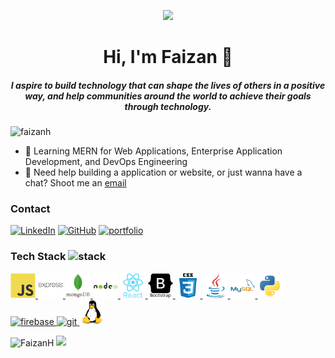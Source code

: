<p align="center">
	<img src="https://github.com/FaizanH/FaizanH/assets/18716739/0f5ad3b0-01be-48c8-9967-26f3f85655cd height="396" width="1584">
</p>

<h1 align="center">Hi, I'm Faizan 👋</h1>
<h5 align="center"> I aspire to build technology that can shape the lives of others in a positive way, and help communities around the world to achieve their goals through technology. </h5>


<p align="left"> <img src="https://komarev.com/ghpvc/?username=faizanh&label=Profile%20views&color=0e75b6&style=flat" alt="faizanh" /> </p>


- 🌱 Learning MERN for Web Applications, Enterprise Application Development, and DevOps Engineering
- 💼 Need help building a application or website, or just wanna have a chat? Shoot me an [email](mailto:faizanh53@gmail.com) 

<h3 align="left">Contact</h3>
<p align="left">
	<a href="https://linkedin.com/in/sfaizanh" target="blank"><img src="https://github.com/FaizanH/FaizanH/assets/18716739/96ebcb7b-2eb5-4f3f-ae25-f0f88450ea8b" alt="LinkedIn"></a>
	<a href="https://www.instagram.com/ghostdc5/"><img src="https://github.com/FaizanH/FaizanH/assets/18716739/ff776a47-9b4f-4d35-a7a2-64092f319d8d" alt="GitHub"></a>
	<a href="https://faizans-portfolio.onrender.com"><img src="https://github.com/FaizanH/FaizanH/assets/18716739/3be8fb01-b32c-4f57-b17f-fb2f53772adf" alt="portfolio"></a>
</p>

<h3 align="left">Tech Stack	<img src="https://github.com/FaizanH/FaizanH/assets/18716739/0996cf00-1c70-4f74-8319-5a29ecd6a91d" alt="stack"></h3>
<p align="left">
	<a href="https://developer.mozilla.org/en-US/docs/Web/JavaScript" target="_blank" rel="noreferrer"> <img src="https://raw.githubusercontent.com/devicons/devicon/master/icons/javascript/javascript-original.svg" alt="javascript" width="40" height="40"/> </a>
	<a href="https://expressjs.com" target="_blank" rel="noreferrer"> <img src="https://raw.githubusercontent.com/devicons/devicon/master/icons/express/express-original-wordmark.svg" alt="express" width="40" height="40"/> </a>
	<a href="https://www.mongodb.com/" target="_blank" rel="noreferrer"> <img src="https://raw.githubusercontent.com/devicons/devicon/master/icons/mongodb/mongodb-original-wordmark.svg" alt="mongodb" width="40" height="40"/> </a>
	<a href="https://nodejs.org" target="_blank" rel="noreferrer"> <img src="https://raw.githubusercontent.com/devicons/devicon/master/icons/nodejs/nodejs-original-wordmark.svg" alt="nodejs" width="40" height="40"/> </a>
	<a href="https://reactjs.org/" target="_blank" rel="noreferrer"> <img src="https://raw.githubusercontent.com/devicons/devicon/master/icons/react/react-original-wordmark.svg" alt="react" width="40" height="40"/> </a>
	<a href="https://getbootstrap.com" target="_blank" rel="noreferrer"> <img src="https://raw.githubusercontent.com/devicons/devicon/master/icons/bootstrap/bootstrap-plain-wordmark.svg" alt="bootstrap" width="40" height="40"/> </a>
	<a href="https://www.w3schools.com/css/" target="_blank" rel="noreferrer"> <img src="https://raw.githubusercontent.com/devicons/devicon/master/icons/css3/css3-original-wordmark.svg" alt="css3" width="40" height="40"/> </a>
	<a href="https://www.java.com" target="_blank" rel="noreferrer"> <img src="https://raw.githubusercontent.com/devicons/devicon/master/icons/java/java-original.svg" alt="java" width="40" height="40"/> </a>
	<a href="https://www.mysql.com/" target="_blank" rel="noreferrer"> <img src="https://raw.githubusercontent.com/devicons/devicon/master/icons/mysql/mysql-original-wordmark.svg" alt="mysql" width="40" height="40"/> </a>
	<a href="https://www.python.org" target="_blank" rel="noreferrer"> <img src="https://raw.githubusercontent.com/devicons/devicon/master/icons/python/python-original.svg" alt="python" width="40" height="40"/> </a>
	<a href="https://firebase.google.com/" target="_blank" rel="noreferrer"> <img src="https://www.vectorlogo.zone/logos/firebase/firebase-icon.svg" alt="firebase" width="40" height="40"/> </a>
	<a href="https://git-scm.com/" target="_blank" rel="noreferrer"> <img src="https://www.vectorlogo.zone/logos/git-scm/git-scm-icon.svg" alt="git" width="40" height="40"/> </a>
	<a href="https://www.linux.org/" target="_blank" rel="noreferrer"> <img src="https://raw.githubusercontent.com/devicons/devicon/master/icons/linux/linux-original.svg" alt="linux" width="40" height="40"/> </a>
</p>

<img align="center" src="https://github-readme-stats.vercel.app/api/top-langs?username=FaizanH&show_icons=true&locale=en&layout=compact" alt="FaizanH" />
<a href="https://git.io/streak-stats"><img src="https://streak-stats.demolab.com?user=FaizanH"></a>
